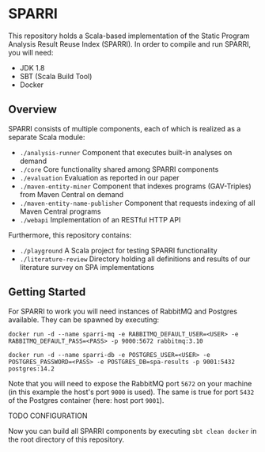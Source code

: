 # SPARRI
This repository holds a Scala-based implementation of the Static Program Analysis Result Reuse Index (SPARRI). In order to compile and run SPARRI, you will need:
- JDK 1.8
- SBT (Scala Build Tool)
- Docker

## Overview
SPARRI consists of multiple components, each of which is realized as a separate Scala module:
- `./analysis-runner` Component that executes built-in analyses on demand
- `./core` Core functionality shared among SPARRI components
- `./evaluation` Evaluation as reported in our paper
- `./maven-entity-miner` Component that indexes programs (GAV-Triples) from Maven Central on demand
- `./maven-entity-name-publisher` Component that requests indexing of all Maven Central programs
- `./webapi` Implementation of an RESTful HTTP API

Furthermore, this repository contains:
- `./playground` A Scala project for testing SPARRI functionality
- `./literature-review` Directory holding all definitions and results of our literature survey on SPA implementations

## Getting Started
For SPARRI to work you will need instances of RabbitMQ and Postgres available. They can be spawned by executing:
```
docker run -d --name sparri-mq -e RABBITMQ_DEFAULT_USER=<USER> -e RABBITMQ_DEFAULT_PASS=<PASS> -p 9000:5672 rabbitmq:3.10

docker run -d --name sparri-db -e POSTGRES_USER=<USER> -e POSTGRES_PASSWORD=<PASS> -e POSTGRES_DB=spa-results -p 9001:5432 postgres:14.2
```
Note that you will need to expose the RabbitMQ port `5672` on your machine (in this example the host's port `9000` is used). The same is true for port `5432` of the Postgres container (here: host port `9001`).

TODO CONFIGURATION

Now you can build all SPARRI components by executing `sbt clean docker` in the root directory of this repository.